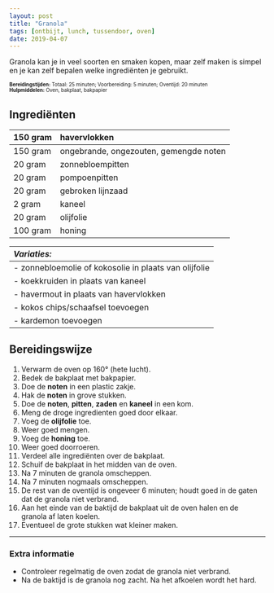 ```yaml
---
layout: post
title: "Granola"
tags: [ontbijt, lunch, tussendoor, oven]
date: 2019-04-07
---
```


Granola kan je in veel soorten en smaken kopen, maar zelf maken is simpel en je kan zelf bepalen welke ingrediënten je gebruikt.

<sub><sup>
**Bereidingstijden:** Totaal: 25 minuten; Voorbereiding: 5 minuten; Oventijd: 20 minuten  
**Hulpmiddelen:** Oven, bakplaat, bakpapier
</sup></sub>

## Ingrediënten

| 150 gram | havervlokken                           |
|:-------- |:-------------------------------------- |
| 150 gram | ongebrande, ongezouten, gemengde noten |
| 20 gram  | zonnebloempitten                       |
| 20 gram  | pompoenpitten                          |
| 20 gram  | gebroken lijnzaad                      |
| 2 gram   | kaneel                                 |
| 20 gram  | olijfolie                              |
| 100 gram | honing                                 |

| ***Variaties:***                                      |
|:----------------------------------------------------- |
| - zonnebloemolie of kokosolie in plaats van olijfolie |
| - koekkruiden in plaats van kaneel                    |
| - havermout in plaats van havervlokken                |
| - kokos chips/schaafsel toevoegen                     |
| - kardemon toevoegen                                  |

## Bereidingswijze
1. Verwarm de oven op 160° (hete lucht).
2. Bedek de bakplaat met bakpapier.
3. Doe de **noten** in een plastic zakje.
4. Hak de **noten** in grove stukken.
5. Doe de **noten**, **pitten**, **zaden** en **kaneel** in een kom.
6. Meng de droge ingredienten goed door elkaar.
7. Voeg de **olijfolie** toe.
8. Weer goed mengen.
9. Voeg de **honing** toe.
10. Weer goed doorroeren.
11. Verdeel alle ingrediënten over de bakplaat.
12. Schuif de bakplaat in het midden van de oven.
13. Na 7 minuten de granola omscheppen.
14. Na 7 minuten nogmaals omscheppen.
15. De rest van de oventijd is ongeveer 6 minuten; houdt goed in de gaten dat de granola niet verbrand.
16. Aan het einde van de baktijd de bakplaat uit de oven halen  en de granola af laten koelen.
17. Eventueel de grote stukken wat kleiner maken.

-----------------------------------------------------------------------
### Extra informatie  
- Controleer regelmatig de oven zodat de granola niet verbrand.
- Na de baktijd is de granola nog zacht. Na het afkoelen wordt het hard.
